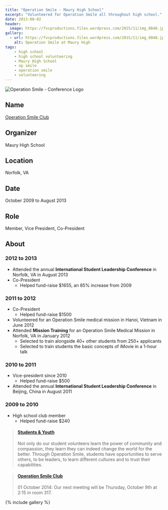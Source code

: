 ```yaml
---
title: "Operation Smile - Maury High School"
excerpt: "Volunteered for Operation Smile all throughout high school."
date: 2013-08-02
header:
  image: https://fvcproductions.files.wordpress.com/2015/11/img_0848.jpg
gallery:
  - url: https://fvcproductions.files.wordpress.com/2015/11/img_0848.jpg
    alt: Operation Smile at Maury High
tags:
    - high school
    - high school volunteering
    - Maury High School
    - op smile
    - operation smile
    - volunteering
---
```


![Operation Smile - Conference Logo](https://fvcproductions.files.wordpress.com/2015/11/conferencelogos-002-copy.png)

## Name

<a title="" href="https://operationsmilevietnam2012.blogspot.com/" target="_blank" rel="noopener">Operation Smile Club</a>

## Organizer

Maury High School

## Location

Norfolk, VA

## Date

October 2009 to August 2013

## Role

Member, Vice President, Co-President

## About

### 2012 to 2013

- Attended the annual **International Student Leadership Conference** in Norfolk, VA in August 2013
- Co-President
  - Helped fund-raise $1655, an 85% increase from 2009

### 2011 to 2012

- Co-President
  - Helped fund-raise $1500
- Volunteered for an Operation Smile medical mission in Hanoi, Vietnam in June 2012
- Attended **Mission Training** for an Operation Smile Medical Mission in Norfolk, VA in January 2012
  - Selected to train alongside 40+ other students from 250+ applicants
  - Selected to train students the basic concepts of iMovie in a 1-hour talk

### 2010 to 2011

- Vice-president since 2010
  - Helped fund-raise $500
- Attended the annual **International Student Leadership Conference** in Beijing, China in August 2011

### 2009 to 2010

- High school club member
  - Helped fund-raise $240

<blockquote class="embedly-card"><h4><a href="https://www.operationsmile.org/act-now/student-youth">Students & Youth</a></h4><p>Not only do our student volunteers learn the power of community and compassion, they learn they can indeed change the world for the better. Through Operation Smile, students have opportunities to serve others, to be leaders, to learn different cultures and to trust their capabilities.</p></blockquote>

<blockquote class="embedly-card"><h4><a href="https://biogirl757.weebly.com/operation-smile-club.html">Operation Smile Club</a></h4><p>01 October 2014: Our next meeting will be Thursday, October 9th at 2:15 in room 317.</p></blockquote>

{% include gallery %}
